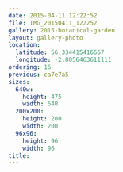 ```yaml
---
date: 2015-04-11 12:22:52
file: IMG_20150411_122252
gallery: 2015-botanical-garden
layout: gallery-photo
location:
  latitude: 56.334415416667
  longitude: -2.8056463611111
ordering: 16
previous: ca7e7a5
sizes:
  640w:
    height: 475
    width: 640
  200x200:
    height: 200
    width: 200
  96x96:
    height: 96
    width: 96
title: 
---
```


